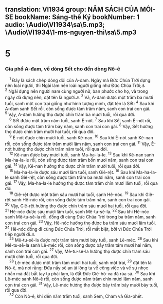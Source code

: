 translation: VI1934
group: NĂM SÁCH CỦA MÔI-SE
bookName: Sáng-thế Ký 
bookNumber: 1
audio: \Audio\VI1934\sa\5.mp3; \Audio\VI1934\1-ms-nguyen-thi\sa\5.mp3
-------

<div class="title"><h1>5</h1><h3>Gia phổ A-đam, về dòng Sết cho đến dòng Nô-ê</h3></div>
<span class="verse sa_5_1"> <sup>1</sup> Đây là sách chép dòng dõi của A-đam. Ngày mà Đức Chúa Trời dựng nên loài người, thì Ngài làm nên loài người giống như Đức Chúa Trời;<a data-toggle="tooltip" data-placement="bottom" title="Sa 1:27-28">⚓</a></span>
<span class="verse sa_5_2"><sup>2</sup> Ngài dựng nên người nam cùng người nữ, ban phước cho họ, và trong ngày đã dựng nên, đặt tên là người.<a data-toggle="tooltip" data-placement="bottom" title="Mat 19:4; Mac 10:6">⚓</a></span>
<span class="verse sa_5_3"><sup>3</sup> Vả, A-đam được một trăm ba mươi tuổi, sanh một con trai giống như hình tượng mình, đặt tên là Sết: </span>
<span class="verse sa_5_4"><sup>4</sup> Sau khi A-đam sanh Sết rồi, còn sống được tám trăm năm, sanh con trai con gái. </span>
<span class="verse sa_5_5"><sup>5</sup> Vậy, A-đam hưởng thọ được chín trăm ba mươi tuổi, rồi qua đời. <br/></span>
<span class="verse sa_5_6"> <sup>6</sup> Sết được một trăm năm tuổi, sanh Ê-nót. </span>
<span class="verse sa_5_7"><sup>7</sup> Sau khi Sết sanh Ê-nót rồi, còn sống được tám trăm bảy năm, sanh con trai con gái. </span>
<span class="verse sa_5_8"><sup>8</sup> Vậy, Sết hưởng thọ được chín trăm mười hai tuổi, rồi qua đời. <br/></span>
<span class="verse sa_5_9"> <sup>9</sup> Ê-nót được chín mươi tuổi, sanh Kê-nan. </span>
<span class="verse sa_5_10"><sup>10</sup> Sau khi Ê-nót sanh Kê-nan rồi, còn sống được tám trăm mười lăm năm, sanh con trai con gái. </span>
<span class="verse sa_5_11"><sup>11</sup> Vậy, Ê-nót hưởng thọ được chín trăm năm tuổi, rồi qua đời. <br/></span>
<span class="verse sa_5_12"> <sup>12</sup> Kê-nan được bảy mươi tuổi, sanh Ma-ha-la-le. </span>
<span class="verse sa_5_13"><sup>13</sup> Sau khi Kê-nan sanh Ma-ha-la-le rồi, còn sống được tám trăm bốn mươi năm, sanh con trai con gái. </span>
<span class="verse sa_5_14"><sup>14</sup> Vậy, Kê-nan hưởng thọ được chín trăm mười tuổi, rồi qua đời. <br/></span>
<span class="verse sa_5_15"> <sup>15</sup> Ma-ha-la-le được sáu mươi lăm tuổi, sanh Giê-rệt. </span>
<span class="verse sa_5_16"><sup>16</sup> Sau khi Ma-ha-la-le sanh Giê-rệt, còn sống được tám trăm ba mươi năm, sanh con trai con gái. </span>
<span class="verse sa_5_17"><sup>17</sup> Vậy, Ma-ha-la-le hưởng thọ được tám trăm chín mươi lăm tuổi, rồi qua đời. <br/></span>
<span class="verse sa_5_18"> <sup>18</sup> Giê-rệt được một trăm sáu mươi hai tuổi, sanh Hê-nóc. </span>
<span class="verse sa_5_19"><sup>19</sup> Sau khi Giê-rệt sanh Hê-nóc rồi, còn sống được tám trăm năm, sanh con trai con gái. </span>
<span class="verse sa_5_20"><sup>20</sup> Vậy, Giê-rệt hưởng thọ được chín trăm sáu mươi hai tuổi, rồi qua đời. </span>
<span class="verse sa_5_21"><sup>21</sup> Hê-nóc được sáu mươi lăm tuổi, sanh Mê-tu-sê-la. </span>
<span class="verse sa_5_22"><sup>22</sup> Sau khi Hê-nóc sanh Mê-tu-sê-la rồi, đồng đi cùng Đức Chúa Trời trong ba trăm năm, sanh con trai con gái. </span>
<span class="verse sa_5_23"><sup>23</sup> Vậy, Hê-nóc hưởng thọ được ba trăm sáu mươi lăm tuổi. </span>
<span class="verse sa_5_24"><sup>24</sup> Hê-nóc đồng đi cùng Đức Chúa Trời, rồi mất biệt, bởi vì Đức Chúa Trời tiếp người đi.<a data-toggle="tooltip" data-placement="bottom" title="He 11:5; Giu 1:14">⚓</a><br/></span>
<span class="verse sa_5_25"> <sup>25</sup> Mê-tu-sê-la được một trăm tám mươi bảy tuổi, sanh Lê-méc. </span>
<span class="verse sa_5_26"><sup>26</sup> Sau khi Mê-tu-sê-la sanh Lê-méc rồi, còn sống được bảy trăm tám mươi hai năm, sanh con trai con gái. </span>
<span class="verse sa_5_27"><sup>27</sup> Vậy, Mê-tu-sê-la hưởng thọ được chín trăm sáu mươi chín tuổi, rồi qua đời. <br/></span>
<span class="verse sa_5_28"> <sup>28</sup> Lê-méc được một trăm tám mươi hai tuổi, sanh một trai, </span>
<span class="verse sa_5_29"><sup>29</sup> đặt tên là Nô-ê, mà nói rằng: Đứa nầy sẽ an ủi lòng ta về công việc và về sự nhọc nhằn mà đất bắt tay ta phải làm, là đất Đức Giê-hô-va đã rủa sả. </span>
<span class="verse sa_5_30"><sup>30</sup> Sau khi Lê-méc sanh Nô-ê rồi, còn sống được năm trăm chín mươi lăm năm, sanh con trai con gái. </span>
<span class="verse sa_5_31"><sup>31</sup> Vậy, Lê-méc hưởng thọ được bảy trăm bảy mươi bảy tuổi, rồi qua đời. <br/></span>
<span class="verse sa_5_32"> <sup>32</sup> Còn Nô-ê, khi đến năm trăm tuổi, sanh Sem, Cham và Gia-phết. <br/></span>

